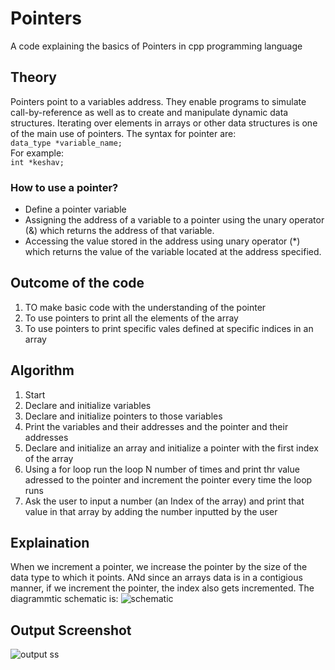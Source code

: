 # Pointers
A code explaining the basics of Pointers in cpp programming language
## Theory
Pointers point to a variables address. They enable programs to simulate call-by-reference as well as to create and manipulate dynamic data structures. Iterating over elements in arrays or other data structures is one of the main use of pointers. The syntax for pointer are:</br>
```data_type *variable_name;``` </br>
For example:</br>```int *keshav;```</br>
### How to use a pointer?
- Define a pointer variable
- Assigning the address of a variable to a pointer using the unary operator (&) which returns the address of that variable.
- Accessing the value stored in the address using unary operator (*) which returns the value of the variable located at the address specified.
## Outcome of the code
1. TO make basic code with the understanding of the pointer
2. To use pointers to print all the elements of the array
3. To use pointers to print specific vales defined at specific indices in an array
## Algorithm
1. Start
2. Declare and initialize variables
3. Declare and initialize pointers to those variables
4. Print the variables and their addresses and the pointer and their addresses
5. Declare and initialize an array and initialize a pointer with the first index of the array
6. Using a for loop run the loop N number of times and print thr value adressed to the pointer and increment the pointer every time the loop runs
7. Ask the user to input a number (an Index of the array) and print that value in that array by adding the number inputted by the user
## Explaination
When we increment a pointer, we increase the pointer by the size of the data type to which it points. ANd since an arrays data is in a contigious manner, if we increment the pointer, the index also gets incremented.
The diagrammtic schematic is:
![schematic](pointercpp.jpg)
## Output Screenshot
![output ss](image_2023-10-21_224031960.png)
